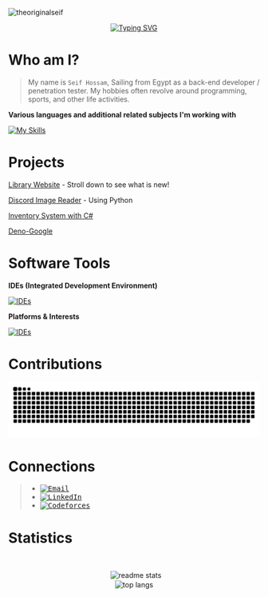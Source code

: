 <p align="left"> <img src="https://komarev.com/ghpvc/?username=theoriginalseif&label=Profile%20views&color=0e75b6&style=flat" alt="theoriginalseif" /> </p>
<p align="center">
  <a href="https://git.io/typing-svg"><img src="https://readme-typing-svg.demolab.com?font=Fira+Code&size=22&pause=1000&center=true&vCenter=true&width=435&lines=I'm+Seif;Junior+Penetration+Tester;Backend+Developer;Always+up+to+learn+new+things" alt="Typing SVG" /></a>
</p>

# Who am I?
> My name is `Seif Hossam`, Sailing from Egypt as a back-end developer / penetration tester. My hobbies often revolve around programming, sports, and other life activities.

**Various languages and additional related subjects I'm working with**

[![My Skills](https://skillicons.dev/icons?i=js,css,html,java,py,react,git,nodejs,cpp,django,md&perline=10)](https://skillicons.dev)

# **Projects**

[Library Website](https://github.com/theoriginalseif/Library) - Stroll down to see what is new!

[Discord Image Reader](https://github.com/theoriginalseif/Discord-Image-Reader) - Using Python


[Inventory System with C#](https://github.com/theoriginalseif/inventory-management-system)

[Deno-Google](https://github.com/theoriginalseif/Deno-Google)


# Software Tools

**IDEs (Integrated Development Environment)**

[![IDEs](https://skillicons.dev/icons?i=vscode,visualstudio,clion,pycharm,notion)](https://skillicons.dev)

**Platforms & Interests**

[![IDEs](https://skillicons.dev/icons?i=discord,gmail,github,ps,linkedin)](https://skillicons.dev)

# Contributions
<div align="center">
  <img alt="snake eating my contributions" src="https://raw.githubusercontent.com/FoUnDeRR/FoUnDeRR/output/github-contribution-grid-snake.svg" />
</div>

# Connections
> - <kbd><a href="mailto:seif.hossameldein@gmail.com"><img src="https://img.shields.io/badge/-Email-c14438?logo=gmail&logoColor=white" alt="Email"/></a></kbd>
> - <kbd><a href="https://www.linkedin.com/in/seif-hossam-387897249/"><img src="https://img.shields.io/badge/-LinkedIn-0077B5?logo=linkedin&logoColor=white" alt="LinkedIn"/></a></kbd>
> - <kbd><a href="https://codeforces.com/profile/Seif-.-"><img src="https://img.shields.io/badge/-Codeforces-1F8ACF?logo=codeforces&logoColor=white" alt="Codeforces"/></a></kbd>

# Statistics
<br/>
<p align="center">&nbsp; 
<img width=390 src="https://github-readme-stats-salesp07.vercel.app/api?username=theoriginalseif&count_private=true&show_icons=true&theme=react&rank_icon=github&border_radius=10" alt="readme stats" />
<br/>
<img width=325 align="center" src="https://github-readme-stats-salesp07.vercel.app/api/top-langs/?username=theoriginalseif&langs_count=6&layout=compact&theme=react&border_radius=10&size_weight=0.5&count_weight=0.5&exclude_repo=github-readme-stats" alt="top langs" />
